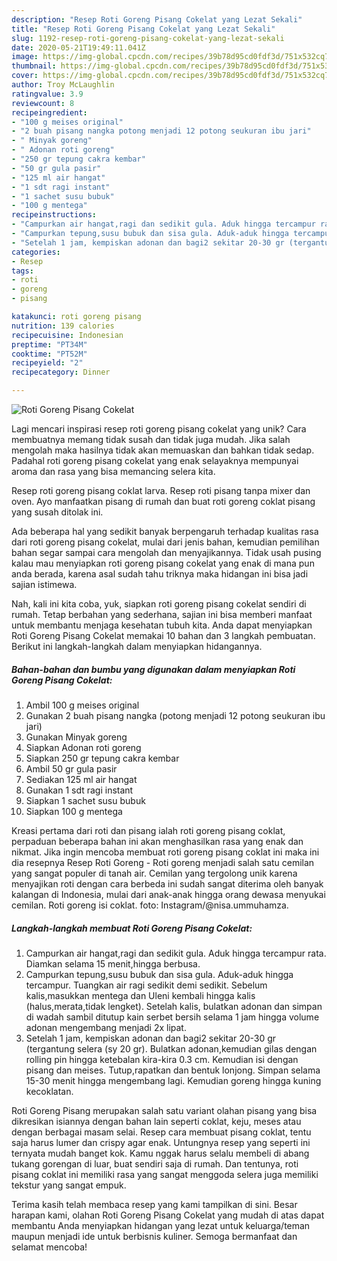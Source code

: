 ```yaml
---
description: "Resep Roti Goreng Pisang Cokelat yang Lezat Sekali"
title: "Resep Roti Goreng Pisang Cokelat yang Lezat Sekali"
slug: 1192-resep-roti-goreng-pisang-cokelat-yang-lezat-sekali
date: 2020-05-21T19:49:11.041Z
image: https://img-global.cpcdn.com/recipes/39b78d95cd0fdf3d/751x532cq70/roti-goreng-pisang-cokelat-foto-resep-utama.jpg
thumbnail: https://img-global.cpcdn.com/recipes/39b78d95cd0fdf3d/751x532cq70/roti-goreng-pisang-cokelat-foto-resep-utama.jpg
cover: https://img-global.cpcdn.com/recipes/39b78d95cd0fdf3d/751x532cq70/roti-goreng-pisang-cokelat-foto-resep-utama.jpg
author: Troy McLaughlin
ratingvalue: 3.9
reviewcount: 8
recipeingredient:
- "100 g meises original"
- "2 buah pisang nangka potong menjadi 12 potong seukuran ibu jari"
- " Minyak goreng"
- " Adonan roti goreng"
- "250 gr tepung cakra kembar"
- "50 gr gula pasir"
- "125 ml air hangat"
- "1 sdt ragi instant"
- "1 sachet susu bubuk"
- "100 g mentega"
recipeinstructions:
- "Campurkan air hangat,ragi dan sedikit gula. Aduk hingga tercampur rata. Diamkan selama 15 menit,hingga berbusa."
- "Campurkan tepung,susu bubuk dan sisa gula. Aduk-aduk hingga tercampur. Tuangkan air ragi sedikit demi sedikit. Sebelum kalis,masukkan mentega dan Uleni kembali hingga kalis (halus,merata,tidak lengket). Setelah kalis, bulatkan adonan dan simpan di wadah sambil ditutup kain serbet bersih selama 1 jam hingga volume adonan mengembang menjadi 2x lipat."
- "Setelah 1 jam, kempiskan adonan dan bagi2 sekitar 20-30 gr (tergantung selera (sy 20 gr). Bulatkan adonan,kemudian gilas dengan rolling pin hingga ketebalan kira-kira 0.3 cm. Kemudian isi dengan pisang dan meises. Tutup,rapatkan dan bentuk lonjong. Simpan selama 15-30 menit hingga mengembang lagi. Kemudian goreng hingga kuning kecoklatan."
categories:
- Resep
tags:
- roti
- goreng
- pisang

katakunci: roti goreng pisang 
nutrition: 139 calories
recipecuisine: Indonesian
preptime: "PT34M"
cooktime: "PT52M"
recipeyield: "2"
recipecategory: Dinner

---
```



![Roti Goreng Pisang Cokelat](https://img-global.cpcdn.com/recipes/39b78d95cd0fdf3d/751x532cq70/roti-goreng-pisang-cokelat-foto-resep-utama.jpg)

Lagi mencari inspirasi resep roti goreng pisang cokelat yang unik? Cara membuatnya memang tidak susah dan tidak juga mudah. Jika salah mengolah maka hasilnya tidak akan memuaskan dan bahkan tidak sedap. Padahal roti goreng pisang cokelat yang enak selayaknya mempunyai aroma dan rasa yang bisa memancing selera kita.

Resep roti goreng pisang coklat larva. Resep roti pisang tanpa mixer dan oven. Ayo manfaatkan pisang di rumah dan buat roti goreng coklat pisang yang susah ditolak ini.

Ada beberapa hal yang sedikit banyak berpengaruh terhadap kualitas rasa dari roti goreng pisang cokelat, mulai dari jenis bahan, kemudian pemilihan bahan segar sampai cara mengolah dan menyajikannya. Tidak usah pusing kalau mau menyiapkan roti goreng pisang cokelat yang enak di mana pun anda berada, karena asal sudah tahu triknya maka hidangan ini bisa jadi sajian istimewa.


Nah, kali ini kita coba, yuk, siapkan roti goreng pisang cokelat sendiri di rumah. Tetap berbahan yang sederhana, sajian ini bisa memberi manfaat untuk membantu menjaga kesehatan tubuh kita. Anda dapat menyiapkan Roti Goreng Pisang Cokelat memakai 10 bahan dan 3 langkah pembuatan. Berikut ini langkah-langkah dalam menyiapkan hidangannya.

<!--inarticleads1-->

##### Bahan-bahan dan bumbu yang digunakan dalam menyiapkan Roti Goreng Pisang Cokelat:

1. Ambil 100 g meises original
1. Gunakan 2 buah pisang nangka (potong menjadi 12 potong seukuran ibu jari)
1. Gunakan  Minyak goreng
1. Siapkan  Adonan roti goreng
1. Siapkan 250 gr tepung cakra kembar
1. Ambil 50 gr gula pasir
1. Sediakan 125 ml air hangat
1. Gunakan 1 sdt ragi instant
1. Siapkan 1 sachet susu bubuk
1. Siapkan 100 g mentega


Kreasi pertama dari roti dan pisang ialah roti goreng pisang coklat, perpaduan beberapa bahan ini akan menghasilkan rasa yang enak dan nikmat. Jika ingin mencoba membuat roti goreng pisang coklat ini maka ini dia resepnya  Resep Roti Goreng - Roti goreng menjadi salah satu cemilan yang sangat populer di tanah air. Cemilan yang tergolong unik karena menyajikan roti dengan cara berbeda ini sudah sangat diterima oleh banyak kalangan di Indonesia, mulai dari anak-anak hingga orang dewasa menyukai cemilan. Roti goreng isi coklat. foto: Instagram/@nisa.ummuhamza. 

<!--inarticleads2-->

##### Langkah-langkah membuat Roti Goreng Pisang Cokelat:

1. Campurkan air hangat,ragi dan sedikit gula. Aduk hingga tercampur rata. Diamkan selama 15 menit,hingga berbusa.
1. Campurkan tepung,susu bubuk dan sisa gula. Aduk-aduk hingga tercampur. Tuangkan air ragi sedikit demi sedikit. Sebelum kalis,masukkan mentega dan Uleni kembali hingga kalis (halus,merata,tidak lengket). Setelah kalis, bulatkan adonan dan simpan di wadah sambil ditutup kain serbet bersih selama 1 jam hingga volume adonan mengembang menjadi 2x lipat.
1. Setelah 1 jam, kempiskan adonan dan bagi2 sekitar 20-30 gr (tergantung selera (sy 20 gr). Bulatkan adonan,kemudian gilas dengan rolling pin hingga ketebalan kira-kira 0.3 cm. Kemudian isi dengan pisang dan meises. Tutup,rapatkan dan bentuk lonjong. Simpan selama 15-30 menit hingga mengembang lagi. Kemudian goreng hingga kuning kecoklatan.


Roti Goreng Pisang merupakan salah satu variant olahan pisang yang bisa dikresikan isiannya dengan bahan lain seperti coklat, keju, meses atau dengan berbagai masam selai. Resep cara membuat pisang coklat, tentu saja harus lumer dan crispy agar enak. Untungnya resep yang seperti ini ternyata mudah banget kok. Kamu nggak harus selalu membeli di abang tukang gorengan di luar, buat sendiri saja di rumah. Dan tentunya, roti pisang coklat ini memiliki rasa yang sangat menggoda selera juga memiliki tekstur yang sangat empuk. 

Terima kasih telah membaca resep yang kami tampilkan di sini. Besar harapan kami, olahan Roti Goreng Pisang Cokelat yang mudah di atas dapat membantu Anda menyiapkan hidangan yang lezat untuk keluarga/teman maupun menjadi ide untuk berbisnis kuliner. Semoga bermanfaat dan selamat mencoba!
